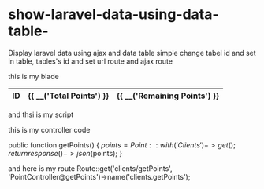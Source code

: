 # show-laravel-data-using-data-table-
Display laravel data using ajax and data table simple change tabel id and set in table, tables's id and set url route and ajax route 

this is my blade 
<table id="client_list_point" class="display table">
                        <thead>
                            <tr>
                                <th>ID</th>
                                <th>{{ __('Total Points') }}</th>
                                <th>{{ __('Remaining Points') }}</th>
                            </tr>
                        </thead>
                        <tbody>
                        </tbody>
                    </table>

and thsi is my script 
<script>
    $(document).ready(function() {
    $.ajax({
        url: '{{ route('clients.getPoints') }}',
        type: 'GET',
        success: function(data) {
            $('#client_list_point').DataTable({
                data: data,
                columns: [
                    { data: 'id' },
                    { data: 'total_user_point' },
                    { data: 'remaining_user_point' }
                ]
            });
        },
        error: function(error) {
            console.log(error);
        }
    });
});

</script>
this is my controller code 

public function getPoints()
  {
    $points = Point::with('Clients')->get();
    return response()->json($points);
  }

and here is my route 
 Route::get('clients/getPoints', 'PointController@getPoints')->name('clients.getPoints');
